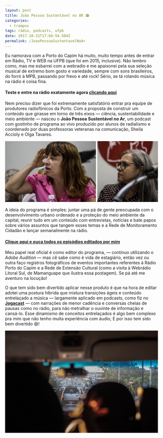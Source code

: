 ```yaml
---
layout: post
title: João Pessoa Sustentável no AR 📻
categories:
  - trampos
tags: rádio, podcasts, ufpb
date: 2017-10-31T17:04:54.504Z
permalink: /JoaoPessoaSustentavelNoAr
---
```

Eu namorava com a Porto do Capim há muito, muito tempo antes de entrar em Rádio, TV e WEB na UFPB (que foi em 2015, inclusive). Não lembro como, mas me esbarrei com a webradio e me apaixonei pela sua seleção musical de extremo bom gosto e variedade, sempre com sons brasileiros, do forró à MPB, passando por frevo e até rock! Sério, se tá rolando música na rádio é coisa fina.

#### Teste e entre na rádio exatamente agora [clicando aqui](http://radioportodocapim.com.br/)

Nem preciso dizer que foi extremamente satisfatório entrar pra equipe de produtores radiofônicos da Porto. Com a proposta de construir um conteúdo que girasse em torno de três eixos — ciência, sustentabilidade e meio ambiente — nasceu o **João Pessoa Sustentável no Ar**, um podcast com gostinho de programa ao vivo produzido por alunos de radialismo e coordenado por duas professoras veteranas na comunicação, Sheila Accioly e Olga Tavares.

![Sheila Accioly e Olga Tavares](/images/uploads/chrome_wym0xc1prb.png "Sheila Accioly e Olga Tavares, respectivamente")

A ideia do programa é simples: juntar uma pá de gente preocupada com o desenvolvimento urbano ordenado e a proteção do meio ambiente da capital, reunir tudo em um conteúdo com entrevistas, notícias e bate papos sobre vários assuntos que tangem esses temas e a Rede de Monitoramento Cidadão e lançar semanalmente na rádio.

#### [Clique aqui e ouça todos os episódios editados por mim](https://www.mixcloud.com/JPsustentavel/)

Meu papel real oficial é como editor do programa, — continuo utilizando o *Adobe Audition* — mas cê sabe como é vida de estagiário, então vez ou outra faço registros fotográficos de eventos importantes referentes à Rádio Porto do Capim e a Rede de Extensão Cultural (como a visita à Webrádio Litoral Sul, de Mamanguape que ilustra essa postagem). Se pá até me aventuro na locução!

O que tem sido bem divertido aplicar nesse produto é que na hora de editar adotei uma postura híbrida que mistura transições ágeis e conteúdo entrelaçado a música — largamente aplicado em podcasts, como fiz no **[Jogacast](https://macalango.com/jogacast-becfc61ef78e)** — com narrações de menor cadência e conversas cheias de pausas como no rádio, para não metralhar o ouvinte de informação e cansá-lo. Esse dinamismo de conceitos entrelaçados é algo bem complexo pra mim que não tenho muita experiência com áudio; E por isso tem sido bem divertido 😄!

![](/images/uploads/1_syog3fx4ab17pfejue82jw.jpeg)